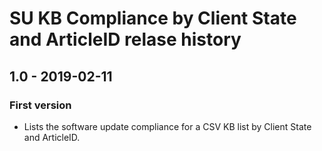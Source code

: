 # SU KB Compliance by Client State and ArticleID relase history

## 1.0 - 2019-02-11

### First version

* Lists the software update compliance for a CSV KB list by Client State and ArticleID.